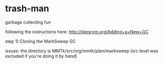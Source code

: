 trash-man
=========

garbage collecting fun

following the instructions here: http://jikesrvm.org/Adding+a+New+GC

step 1) Cloning the MarkSweep GC

issues:
the directory is MMTk/src/org/mmtk/plan/marksweep (src level was
excluded if you're doing it *by hand*)
